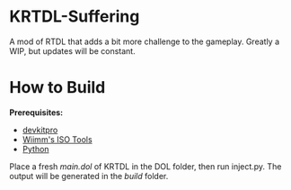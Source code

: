 # KRTDL-Suffering
A mod of RTDL that adds a bit more challenge to the gameplay. Greatly a WIP, but updates will be constant.

# How to Build
**Prerequisites:**
- [devkitpro](https://devkitpro.org/wiki/Getting_Started "devkitpro")
- [Wiimm's ISO Tools](https://wit.wiimm.de/ "Wiimm's ISO Tools")
- [Python](https://www.python.org/ "Python")

Place a fresh *main.dol* of KRTDL in the DOL folder, then run inject.py. The output will be generated in the *build* folder.